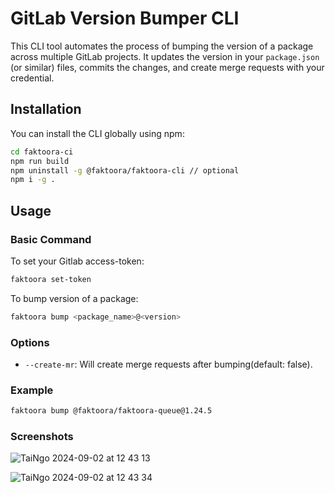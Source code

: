 # GitLab Version Bumper CLI

This CLI tool automates the process of bumping the version of a package across multiple GitLab projects. It updates the version in your `package.json` (or similar) files, commits the changes, and create merge requests with your credential.

## Installation

You can install the CLI globally using npm:

```bash
cd faktoora-ci
npm run build
npm uninstall -g @faktoora/faktoora-cli // optional
npm i -g .
```

## Usage

### Basic Command

To set your Gitlab access-token:

```bash
faktoora set-token
```

To bump version of a package:

```bash
faktoora bump <package_name>@<version>
```

### Options

- `--create-mr`: Will create merge requests after bumping(default: false).

### Example

```bash
faktoora bump @faktoora/faktoora-queue@1.24.5
```

### Screenshots
![TaiNgo 2024-09-02 at 12 43 13](https://github.com/user-attachments/assets/cc4c6f44-1d3c-415a-885e-d844dcb77399)


![TaiNgo 2024-09-02 at 12 43 34](https://github.com/user-attachments/assets/1ff44ff2-fc6b-4a3d-9c8d-311b4303c22a)





